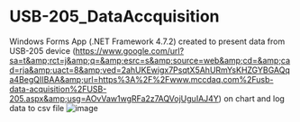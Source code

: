 # USB-205_DataAccquisition
Windows Forms App (.NET Framework 4.7.2) created to present data from USB-205 device (https://www.google.com/url?sa=t&amp;rct=j&amp;q=&amp;esrc=s&amp;source=web&amp;cd=&amp;cad=rja&amp;uact=8&amp;ved=2ahUKEwigx7PsqtX5AhURmYsKHZGYBGAQqa4BegQIIBAA&amp;url=https%3A%2F%2Fwww.mccdaq.com%2Fusb-data-acquisition%2FUSB-205.aspx&amp;usg=AOvVaw1wgRFa2z7AQVojUguIAJ4Y) on chart and log data to csv file
![image](https://user-images.githubusercontent.com/50780955/185744473-546e3ca8-ed0b-41e3-ac39-86cc0bcd818b.png)
